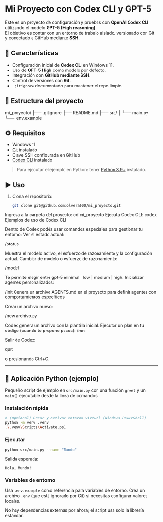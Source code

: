 # Mi Proyecto con Codex CLI y GPT-5

Este es un proyecto de configuración y pruebas con **OpenAI Codex CLI** utilizando el modelo **GPT-5 (High reasoning)**.  
El objetivo es contar con un entorno de trabajo aislado, versionado con Git y conectado a GitHub mediante **SSH**.

## 🚀 Características
- Configuración inicial de **Codex CLI** en Windows 11.  
- Uso de **GPT-5 High** como modelo por defecto.  
- Integración con **GitHub mediante SSH**.  
- Control de versiones con **Git**.  
- `.gitignore` documentado para mantener el repo limpio.  

## 📂 Estructura del proyecto
mi_proyecto/
├── .gitignore
├── README.md
├── src/
│   └── main.py
└── .env.example

## ⚙️ Requisitos
- Windows 11  
- [Git](https://git-scm.com/) instalado  
- Clave SSH configurada en GitHub  
- [Codex CLI](https://www.npmjs.com/package/@openai/codex) instalado  

> Para ejecutar el ejemplo en Python: tener [Python 3.9+](https://www.python.org/) instalado.

## ▶️ Uso
1. Clona el repositorio:
   ```bash
   git clone git@github.com:olvera000/mi_proyecto.git
Ingresa a la carpeta del proyecto:
cd mi_proyecto
Ejecuta Codex CLI:
codex
Ejemplos de uso de Codex CLI

Dentro de Codex podés usar comandos especiales para gestionar tu entorno:
Ver el estado actual:

/status

Muestra el modelo activo, el esfuerzo de razonamiento y la configuración actual.
Cambiar de modelo o esfuerzo de razonamiento:

/model

Te permite elegir entre gpt-5 minimal | low | medium | high.
Inicializar agentes personalizados:

/init
Genera un archivo AGENTS.md en el proyecto para definir agentes con comportamientos específicos.

Crear un archivo nuevo:

/new archivo.py

Codex genera un archivo con la plantilla inicial.
Ejecutar un plan en tu código (cuando te propone pasos):
/run

Salir de Codex:

quit

o presionando Ctrl+C.

---

## 🐍 Aplicación Python (ejemplo)

Pequeño script de ejemplo en `src/main.py` con una función `greet` y un `main()` ejecutable desde la línea de comandos.

### Instalación rápida

```bash
# (Opcional) Crear y activar entorno virtual (Windows PowerShell)
python -m venv .venv
.\.venv\Scripts\Activate.ps1
```

### Ejecutar

```bash
python src/main.py --name "Mundo"
```

Salida esperada:

```
Hola, Mundo!
```

### Variables de entorno

Usa `.env.example` como referencia para variables de entorno. Crea un archivo `.env` (que está ignorado por Git) si necesitas configurar valores locales.

No hay dependencias externas por ahora; el script usa solo la librería estándar.
